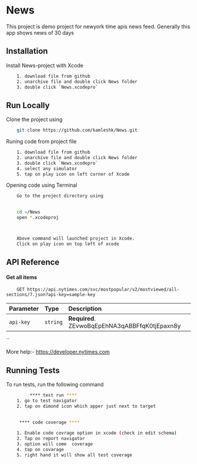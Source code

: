 # News
This project is demo project for newyork time apis news feed. Generally this app shows news of 30 days 
## Installation

Install News-project with Xcode

```bash
	1. download file from github
	2. unarchive file and double click News folder
	3. double click `News.xcodepro`
```
		
## Run Locally

Clone the project using 

```bash
	git clone https://github.com/kamleshk/News.git
```
Runing code from project file 
```bash
	1. download file from github
	2. unarchive file and double click News folder
	3. double click `News.xcodepro`
	4. select any simulator
	5. tap on play icon on left corner of Xcode
```

Opening code using Terminal

```bash
	Go to the project directory using
	

	cd ~/News
	open *.xcodeproj



	Above command will launched project in Xcode.
	Click on play icon on top left of xcode

```



## API Reference

#### Get all items


```https
	GET https://api.nytimes.com/svc/mostpopular/v2/mostviewed/all-sections/7.json?api-key=sample-key
```

| Parameter | Type     | Description                |
| :-------- | :------- | :------------------------- |
| `api-key` | `string` | **Required**. ZEvwoBqEpEhNA3qABBFfqK0tjEpaxn8y |



``


More help:- 
https://developer.nytimes.com


## Running Tests

To run tests, run the following command

```bash
         **** test run ****
	1. go to test navigator
	2. tap on dimond icon which apper just next to target
	
```
```bash
	 **** code coverage ****
	
	1. Enable code covrage option in xcode (check in edit schema)
	2. Tap on report navigator
	3. option will come  coverage
	4. tap on covarage 
	5. right hand it will show all test coverage
	
```
